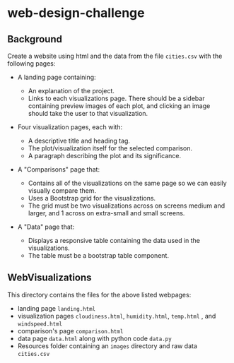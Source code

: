 # web-design-challenge
## Background
Create a website using html and the data from the file `cities.csv` with the following pages:

  - A landing page containing:
    - An explanation of the project.
    - Links to each visualizations page. There should be a sidebar containing preview images of each plot, and clicking an image should take the user to that visualization.

  - Four visualization pages, each with:
    - A descriptive title and heading tag.
    - The plot/visualization itself for the selected comparison.
    - A paragraph describing the plot and its significance.

  - A "Comparisons" page that:
    - Contains all of the visualizations on the same page so we can easily visually compare them.
    - Uses a Bootstrap grid for the visualizations.
    - The grid must be two visualizations across on screens medium and larger, and 1 across on extra-small and small screens.

  - A "Data" page that:
    - Displays a responsive table containing the data used in the visualizations.
    - The table must be a bootstrap table component. 

## WebVisualizations
This directory contains the files for the above listed webpages:
- landing page `landing.html` 
- visualization pages `cloudiness.html`, `humidity.html`, `temp.html` , and `windspeed.html` 
- comparison's page `comparison.html`
- data page `data.html` along with python code `data.py`
- Resources folder containing an `images` directory and raw data `cities.csv`
